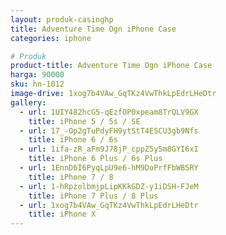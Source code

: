```yaml
---
layout: produk-casinghp
title: Adventure Time Ogn iPhone Case
categories: iphone

# Produk
product-title: Adventure Time Ogn iPhone Case
harga: 90000
sku: hn-1012
image-drive: 1xog7b4VAw_GqTKz4VwThkLpEdrLHeDtr
gallery:
  - url: 1UIY482hcG5-qEzfOP0xpeam8TrQLV9GX
    title: iPhone 5 / 5s / SE
  - url: 17_-Op2gTuPdyFH9ytStT4ESCU3gb9Nfs
    title: iPhone 6 / 6s
  - url: 1ifa-zR_aFm9J78jP_cppZ5y5m8GYI6xI
    title: iPhone 6 Plus / 6s Plus
  - url: 1EnnD6I6PyqLpU9e6-hM9DoPrfFbWB5RY
    title: iPhone 7 / 8
  - url: 1-hRpzolbmjpLipKKkGDZ-y1iDSH-FJeM
    title: iPhone 7 Plus / 8 Plus
  - url: 1xog7b4VAw_GqTKz4VwThkLpEdrLHeDtr
    title: iPhone X
---
```

